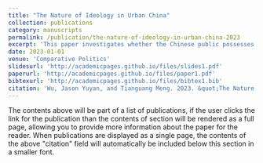 ```yaml
---
title: "The Nature of Ideology in Urban China"
collection: publications
category: manuscripts
permalink: /publication/the-nature-of-ideology-in-urban-china-2023
excerpt: 'This paper investigates whether the Chinese public possesses structured political preferences, or ideology. We show that ideology in China is organized around a state-market economic dimension and an authoritarian-democratic political dimension. The most politically informed individuals are the least likely to constrain their ideological preferences to one dimension, which we argue is a product of the Party’s propaganda efforts. We find that younger and better-educated individuals are the most likely to favor free markets, and that while members of the Communist Party no longer possess any sort of distinct economic preferences, they are markedly more authoritarian. We conclude that the diffuse character of the Chinese public’s preferences provides the Party with an opportunity to divide and rule.'
date: 2023-01-01
venue: 'Comparative Politics'
slidesurl: 'http://academicpages.github.io/files/slides1.pdf'
paperurl: 'http://academicpages.github.io/files/paper1.pdf'
bibtexurl: 'http://academicpages.github.io/files/bibtex1.bib'
citation: 'Wu, Jason Yuyan, and Tianguang Meng. 2023. &quot;The Nature of Ideology in Urban China.&quot; <i>Comparative Politics</i>. 55 (3): 473-495.'
---
```

The contents above will be part of a list of publications, if the user clicks the link for the publication than the contents of section will be rendered as a full page, allowing you to provide more information about the paper for the reader. When publications are displayed as a single page, the contents of the above "citation" field will automatically be included below this section in a smaller font.
